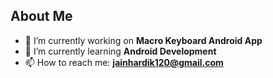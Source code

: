 ## About Me

- 🔭 I’m currently working on **Macro Keyboard Android App**
- 🌱 I’m currently learning **Android Development**
- 📫 How to reach me: **jainhardik120@gmail.com**